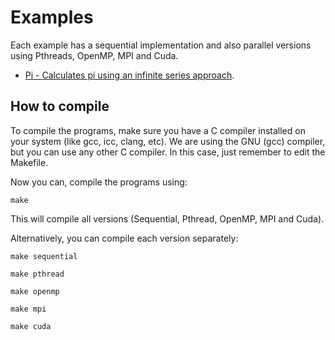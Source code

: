 # Examples

Each example has a sequential implementation and also parallel versions using Pthreads, OpenMP, MPI and Cuda.

* [Pi - Calculates pi using an infinite series approach](https://github.com/HPCSys-Lab/HPC-101/tree/main/examples/pi).

## How to compile

To compile the programs, make sure you have a C compiler installed on your system (like gcc, icc, clang, etc). 
We are using the GNU (gcc) compiler, but you can use any other C compiler. In this case, just remember to edit the Makefile. 

Now you can, compile the programs using:

`make`

This will compile all versions (Sequential, Pthread, OpenMP, MPI and Cuda).

Alternatively, you can compile each version separately:

`make sequential`

`make pthread`

`make openmp`

`make mpi`

`make cuda`

